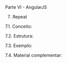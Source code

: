 Parte VI - AngularJS

7. Repeat

7.1. Conceito:

7.2. Estrutura:

7.3. Exemplo:

7.4. Material complementar:
